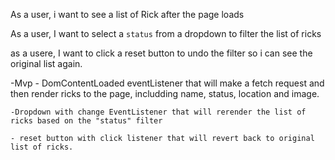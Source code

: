 As a user, i want to see a list of Rick after the page loads

As a user, I want to select a `status` from a dropdown to filter the list of ricks


as a usere, I want to click a reset button to undo the filter so i can see the original list again. 


-Mvp
    - DomContentLoaded eventListener that will make a fetch request and then render ricks to the page, includding name, status, location and image. 
    
    -Dropdown with change EventListener that will rerender the list of ricks based on the "status" filter

    - reset button with click listener that will revert back to original list of ricks. 
